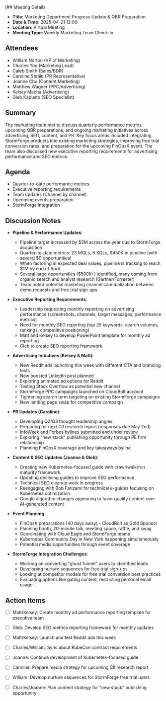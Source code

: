 [## Meeting Details
- **Title**: Marketing Department Progress Update & QBR Preparation
- **Date & Time**: 2025-04-21 12:00
- **Location**: Virtual Meeting
- **Meeting Type**: Weekly Marketing Team Check-in

## Attendees
- William Norton (VP of Marketing)
- Charles Yoo (Marketing Lead)
- Caleb Smith (Sales/BDR)
- Caroline Statile (PR Representative)
- Joanne Chu (Content Marketing)
- Matthew Wagner (PPC/Advertising)
- Kelsey Mecha (Advertising)
- Gleb Kapusto (SEO Specialist)

## Summary
The marketing team met to discuss quarterly performance metrics, upcoming QBR preparations, and ongoing marketing initiatives across advertising, SEO, content, and PR. Key focus areas included integrating StormForge products into existing marketing strategies, improving free trial conversion rates, and preparation for the upcoming FinOpsX event. The team also discussed new executive reporting requirements for advertising performance and SEO metrics.

## Agenda
- Quarter-to-date performance metrics
- Executive reporting requirements
- Team updates (Channel by channel)
- Upcoming events preparation
- StormForge integration

## Discussion Notes
- **Pipeline & Performance Updates**:
  - Pipeline target increased by $2M across the year due to StormForge acquisition
  - Quarter-to-date metrics: 23 MQLs, 6 SQLs, $450K in pipeline (with several $0 opportunities)
  - When factoring in expected deal values, pipeline is tracking to reach $1M by end of April
  - Several large opportunities ($500K+) identified, many coming from organic search and analyst research (Gartner/Forrester)
  - Team noted potential marketing channel cannibalization between demo requests and free trial sign-ups

- **Executive Reporting Requirements**:
  - Leadership requesting monthly reporting on advertising performance (screenshots, channels, target messages, performance metrics)
  - Need for monthly SEO reporting (top 25 keywords, search volumes, rankings, competitive positioning)
  - Matt and Kelsey to develop PowerPoint template for monthly ad reporting
  - Gleb to create SEO reporting framework

- **Advertising Initiatives (Kelsey & Matt)**:
  - New Reddit ads launching this week with different CTA and branding tests
  - New boosted LinkedIn post planned
  - Exploring animated ad options for Reddit
  - Testing Stack Overflow as potential new channel
  - StormForge PPC campaigns launched on CloudBolt account
  - Tightening search term targeting on existing StormForge campaigns
  - New landing page swap for competitive campaign

- **PR Updates (Caroline)**:
  - Developing Q2/Q3 thought leadership angles
  - Preparing for next CII research report (responses due May 2nd)
  - InfoWeek and Forbes bylines submitted and under review
  - Exploring "new stack" publishing opportunity through PE firm relationship
  - Planning FinOpsX coverage and key takeaways byline

- **Content & SEO Updates (Joanne & Gleb)**:
  - Creating new Kubernetes-focused guide with crawl/walk/run maturity framework
  - Updating declining guides to improve SEO performance
  - Technical SEO cleanup work in progress
  - Reengaging with Bob Farizami for technical e-guides focusing on Kubernetes optimization
  - Google algorithm changes appearing to favor quality content over AI-generated content

- **Event Planning**:
  - FinOpsX preparations (40 days away) - CloudBolt as Gold Sponsor
  - Planning booth, 20-minute talk, meeting space, raffle, and swag
  - Coordinating with Cloud Eagle and StormForge teams
  - Kubernetes Community Day in New York happening simultaneously
  - Potential media opportunities through event coverage

- **StormForge Integration Challenges**:
  - Working on converting "ghost funnel" users to identified leads
  - Developing nurture sequences for free trial sign-ups
  - Looking at competitor models for free trial conversion best practices
  - Evaluating options like gating content, restricting personal email usage

## Action Items
- [ ] Matt/Kelsey: Create monthly ad performance reporting template for executive team
- [ ] Gleb: Develop SEO metrics reporting framework for monthly updates
- [ ] Matt/Kelsey: Launch and test Reddit ads this week
- [ ] Charles/William: Sync about KubeCon contract requirements
- [ ] Joanne: Continue development of Kubernetes-focused guide
- [ ] Caroline: Prepare media strategy for upcoming CII research report
- [ ] William: Develop nurture sequences for StormForge free trial users
- [ ] Charles/Joanne: Plan content strategy for "new stack" publishing opportunity

